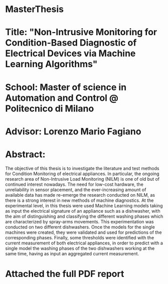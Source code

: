 # MasterThesis
# Title: "Non-Intrusive Monitoring for Condition-Based Diagnostic of Electrical Devices via Machine Learning Algorithms"
# School: Master of science in Automation and Control @ Politecnico di Milano
# Advisor: Lorenzo Mario Fagiano

# Abstract: 
The objective of this thesis is to investigate the literature and test methods for Condition Monitoring of electrical appliances. In particular, the ongoing research area of Non-Intrusive Load Monitoring (NILM) is one of old but of continued interest nowadays. The need for low-cost hardware, the unreliability in sensor placement, and the ever-increasing amount of available data has made re-emerge the research conducted on NILM, as there is a strong interest in new methods of machine diagnostics. At the experimental level, in this thesis were used Machine Learning models taking as input the electrical signature of an appliance such as a dishwasher, with the aim of distinguishing and classifying the different washing phases which are characterized by spray-arms movements. This experimentation was conducted on two different dishwashers. Once the models for the single machines were created, they were validated and used for predictions of the corresponding phases. Finally, some thresholds were identified with the current measurement of both electrical appliances, in order to predict with a single model the washing phases of the two dishwashers working at the same time, having as input an aggregated current measurement.

# Attached the  full PDF report
